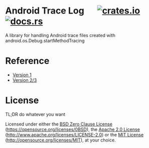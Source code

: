 # Android Trace Log &emsp; [![crates.io](https://img.shields.io/crates/v/android_trace_log.svg)](https://crates.io/crates/android_trace_log) [![docs.rs](https://docs.rs/android_trace_log/badge.svg)](https://docs.rs/android_trace_log)

A library for handling Android trace files created with android.os.Debug.startMethodTracing

# Reference

* [Version 1](https://android.googlesource.com/platform/dalvik.git/+/2ad60cfc28e14ee8f0bb038720836a4696c478ad/vm/Profile.c)
* [Version 2/3](https://android.googlesource.com/platform/art/+/master/runtime/trace.cc)

# License

TL;DR do whatever you want

Licensed under either the [BSD Zero Clause License](LICENSE-0BSD) (https://opensource.org/licenses/0BSD), the [Apache 2.0 License](LICENSE-APACHE) (http://www.apache.org/licenses/LICENSE-2.0) or the [MIT License](LICENSE-MIT) (http://opensource.org/licenses/MIT), at your choice.

